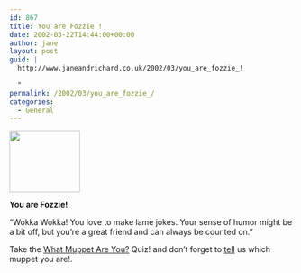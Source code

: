 ```yaml
---
id: 867
title: You are Fozzie !
date: 2002-03-22T14:44:00+00:00
author: jane
layout: post
guid: |
  http://www.janeandrichard.co.uk/2002/03/you_are_fozzie_!
  
  "
permalink: /2002/03/you_are_fozzie_/
categories:
  - General
---
```

<img src="http://www.geraldfield.com/nadinesplace/muppetquiz/fozzie.jpg" width="125" height="108" />
  

  
**You are Fozzie!**
  

  
&#8220;Wokka Wokka! You love to make lame jokes. Your sense of humor might be a bit off, but you&#8217;re a great friend and can always be counted on.&#8221;
  

  
Take the <a href="http://www.geraldfield.com/cgi-bin/unofficial/quizzes/sfesurvey.cgi?whatmuppetareyou" target="_blank">What Muppet Are You?</a> Quiz! and don&#8217;t forget to [tell](http://v1.janeandrichard.co.uk/cgi-bin/xmlboardsolo.cgi?board=blog&action=index&subject=Fozzie#post) us which muppet you are!.